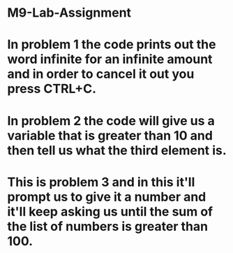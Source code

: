 # M9-Lab-Assignment

# In problem 1 the code prints out the word infinite for an infinite amount and in order to cancel it out you press CTRL+C.

# In problem 2 the code will give us a variable that is greater than 10 and then tell us what the third element is.

# This is problem 3 and in this it'll prompt us to give it a number and it'll keep asking us until the sum of the list of numbers is greater than 100.
